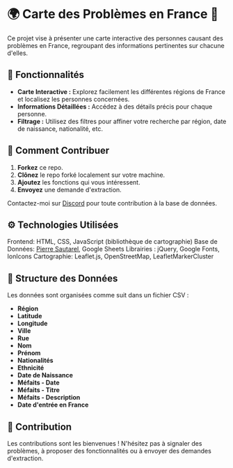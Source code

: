 # 🌍 Carte des Problèmes en France 🚨

Ce projet vise à présenter une carte interactive des personnes causant des problèmes en France, regroupant des informations pertinentes sur chacune d'elles.

## 📌 Fonctionnalités

- **Carte Interactive :** Explorez facilement les différentes régions de France et localisez les personnes concernées.
- **Informations Détaillées :** Accédez à des détails précis pour chaque personne.
- **Filtrage :** Utilisez des filtres pour affiner votre recherche par région, date de naissance, nationalité, etc.

## 🚀 Comment Contribuer

1. **Forkez** ce repo.
2. **Clônez** le repo forké localement sur votre machine.
3. **Ajoutez** les fonctions qui vous intéressent.
4. **Envoyez** une demande d'extraction.

Contactez-moi sur [Discord](https://discord.com/users/1204087298694582323) pour toute contribution à la base de données.

## ⚙️ Technologies Utilisées
Frontend: HTML, CSS, JavaScript (bibliothèque de cartographie)
Base de Données: [Pierre Sautarel](https://twitter.com/FrDesouche), Google Sheets
Librairies : jQuery, Google Fonts, IonIcons
Cartographie: Leaflet.js, OpenStreetMap, LeafletMarkerCluster

## 📂 Structure des Données

Les données sont organisées comme suit dans un fichier CSV :

- **Région**
- **Latitude**
- **Longitude**
- **Ville**
- **Rue**
- **Nom**
- **Prénom**
- **Nationalités**
- **Ethnicité**
- **Date de Naissance**
- **Méfaits - Date**
- **Méfaits - Titre**
- **Méfaits - Description**
- **Date d'entrée en France**

## 🤝 Contribution

Les contributions sont les bienvenues ! N'hésitez pas à signaler des problèmes, à proposer des fonctionnalités ou à envoyer des demandes d'extraction.
